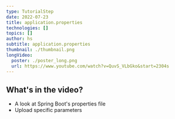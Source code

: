 ```yaml
---
type: TutorialStep
date: 2022-07-23
title: application.properties
technologies: []
topics: []
author: hs
subtitle: application.properties
thumbnail: ./thumbnail.png
longVideo:
  poster: ./poster_long.png
  url: https://www.youtube.com/watch?v=QuvS_VLbGko&start=2304s
---
```


## What's in the video?

* A look at Spring Boot's properties file
* Upload specific parameters

